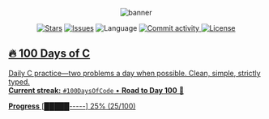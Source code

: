 <!-- Banner -->
<p align="center">
  <img src="https://capsule-render.vercel.app/api?type=venom&height=160&text=100%20Days%20of%20C&fontAlign=50&fontColor=ffffff&color=0:111827,100:0ea5e9" alt="banner"/>
</p>

<p align="center">
  <a href="https://github.com/vivaswann/100DaysofCode-VivaswanSingh/stargazers"><img alt="Stars" src="https://img.shields.io/github/stars/vivaswann/100DaysofCode-VivaswanSingh?style=for-the-badge"></a>
  <a href="https://github.com/vivaswann/100DaysofCode-VivaswanSingh/issues"><img alt="Issues" src="https://img.shields.io/github/issues/vivaswann/100DaysofCode-VivaswanSingh?style=for-the-badge"></a>
  <img alt="Language" src="https://img.shields.io/badge/C-100%25-0A7BC1?style=for-the-badge">
  <a href="https://github.com/vivaswann?tab=projects"><img alt="Commit activity" src="https://img.shields.io/github/commit-activity/m/vivaswann/100DaysofCode-VivaswanSingh?style=for-the-badge">
  <img alt="License" src="https://img.shields.io/github/license/vivaswann/100DaysofCode-VivaswanSingh?style=for-the-badge">
</p>

## 🔥 100 Days of C
Daily C practice—two problems a day when possible. Clean, simple, strictly typed.  
**Current streak:** `#100DaysOfCode` • **Road to Day 100** 🚀

**Progress**
[█████-----] 25% (25/100)
